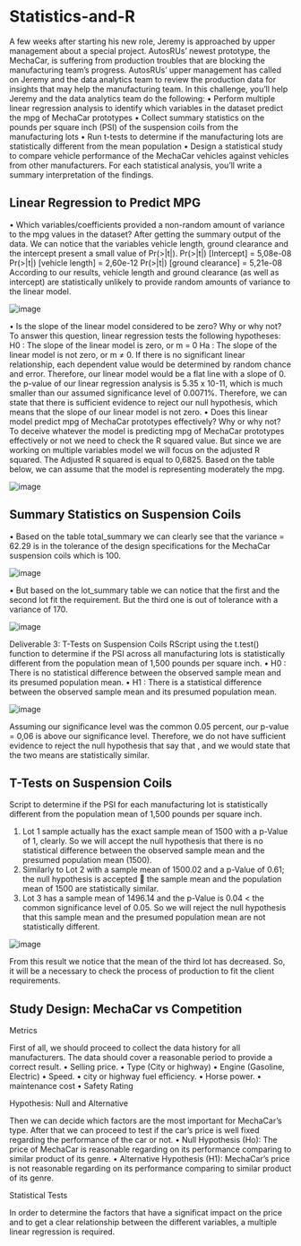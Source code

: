 # Statistics-and-R
A few weeks after starting his new role, Jeremy is approached by upper management about a special project. AutosRUs’ newest prototype, the MechaCar, is suffering from production troubles that are blocking the manufacturing team’s progress. AutosRUs’ upper management has called on Jeremy and the data analytics team to review the production data for insights that may help the manufacturing team.
In this challenge, you’ll help Jeremy and the data analytics team do the following:
•	Perform multiple linear regression analysis to identify which variables in the dataset predict the mpg of MechaCar prototypes
•	Collect summary statistics on the pounds per square inch (PSI) of the suspension coils from the manufacturing lots
•	Run t-tests to determine if the manufacturing lots are statistically different from the mean population
•	Design a statistical study to compare vehicle performance of the MechaCar vehicles against vehicles from other manufacturers. For each statistical analysis, you’ll write a summary interpretation of the findings.


## Linear Regression to Predict MPG
•	Which variables/coefficients provided a non-random amount of variance to the mpg values in the dataset?
After getting the summary output of the data. We can notice that the variables vehicle length, ground clearance and the intercept present a small value of Pr(>|t|).
Pr(>|t|) [Intercept] = 5,08e-08
Pr(>|t|) [vehicle length] = 2,60e-12
Pr(>|t|) [ground clearance] = 5,21e-08
According to our results, vehicle length and ground clearance (as well as intercept) are statistically unlikely to provide random amounts of variance to the linear model.

![image](https://user-images.githubusercontent.com/82984956/128616455-ba9bb75b-5db2-42a0-b52a-a0227890ce36.png)



•	Is the slope of the linear model considered to be zero? Why or why not?
To answer this question, linear regression tests the following hypotheses:
H0 : The slope of the linear model is zero, or m = 0
Ha : The slope of the linear model is not zero, or m ≠ 0.
If there is no significant linear relationship, each dependent value would be determined by random chance and error. Therefore, our linear model would be a flat line with a slope of 0.
the p-value of our linear regression analysis is 5.35 x 10-11, which is much smaller than our assumed significance level of 0.0071%. Therefore, we can state that there is sufficient evidence to reject our null hypothesis, which means that the slope of our linear model is not zero.
•	Does this linear model predict mpg of MechaCar prototypes effectively? Why or why not?
To deceive whatever the model is predicting mpg of MechaCar prototypes effectively or not we need to check the R squared value. But since we are working on multiple variables model we will focus on the adjusted R squared.
The Adjusted R squared is equal to 0,6825. 
Based on the table below, we can assume that the model is representing moderately the mpg.


![image](https://user-images.githubusercontent.com/82984956/128616477-315eb308-e8d5-4639-b8d2-775e6c0fc781.png)



## Summary Statistics on Suspension Coils
•	Based on the table total_summary we can clearly see that  the variance = 62.29 is in the tolerance of the design specifications for the MechaCar suspension coils which is 100.

![image](https://user-images.githubusercontent.com/82984956/128616506-57ec85fa-9d12-4f77-a475-e665b2a22d7e.png)

•	But based on the lot_summary table we can notice that the first and the second lot fit the requirement. But the third one is out of tolerance with a variance of 170.

![image](https://user-images.githubusercontent.com/82984956/128616509-53684f2c-1eb4-46d5-9072-aef44629e2b0.png)


Deliverable 3: T-Tests on Suspension Coils 
RScript using the t.test() function to determine if the PSI across all manufacturing lots is statistically different from the population mean of 1,500 pounds per square inch.
•	H0 : There is no statistical difference between the observed sample mean and its presumed population mean.
•	H1 : There is a statistical difference between the observed sample mean and its presumed population mean.

![image](https://user-images.githubusercontent.com/82984956/128616511-96945564-a785-4c56-a0da-cfa60367d6df.png)

 
Assuming our significance level was the common 0.05 percent, our p-value = 0,06 is above our significance level. Therefore, we do not have sufficient evidence to reject the null hypothesis that say that , and we would state that the two means are statistically similar.

## T-Tests on Suspension Coils

Script to determine if the PSI for each manufacturing lot is statistically different from the population mean of 1,500 pounds per square inch.

1.	Lot 1 sample actually has the exact sample mean of 1500 with a p-Value of 1, clearly. So we will accept the null hypothesis that there is no statistical difference between the observed sample mean and the presumed population mean (1500).
2.	Similarly to Lot 2 with a sample mean of 1500.02 and a p-Value of 0.61; the null hypothesis is accepted  the sample mean and the population mean of 1500 are statistically similar.
3.	Lot 3 has a sample mean of 1496.14 and the p-Value is 0.04 < the common significance level of 0.05. So we will reject the null hypothesis that this sample mean and the presumed population mean are not statistically different.

![image](https://user-images.githubusercontent.com/82984956/128616521-e84d1f9b-13f3-4d37-9b3e-6784dbea4786.png)


From this result we notice that the mean of the third lot has decreased. So, it will be a necessary to check the process of production to fit the client requirements.  

## Study Design: MechaCar vs Competition


Metrics

First of all, we should proceed to collect the data history for all manufacturers. The data should cover a reasonable period to provide a correct result.
•	Selling price.
•	Type (City or highway)
•	Engine (Gasoline, Electric)
•	Speed.
•	city or highway fuel efficiency.
•	Horse power.
•	maintenance cost
•	Safety Rating

Hypothesis: Null and Alternative

Then we can decide which factors are the most important for MechaCar’s type.
After that we can proceed to test if the car’s price is well fixed regarding the performance of the car or not.
•	Null Hypothesis (Ho): The price of MechaCar is reasonable regarding on its performance comparing to similar product of its genre.
•	Alternative Hypothesis (H1): MechaCar’s price is not reasonable regarding on its performance comparing to similar product of its genre.

Statistical Tests

In order to determine the factors that have a significat impact on the price and to get a clear relationship between the different variables, a multiple linear regression is required.


